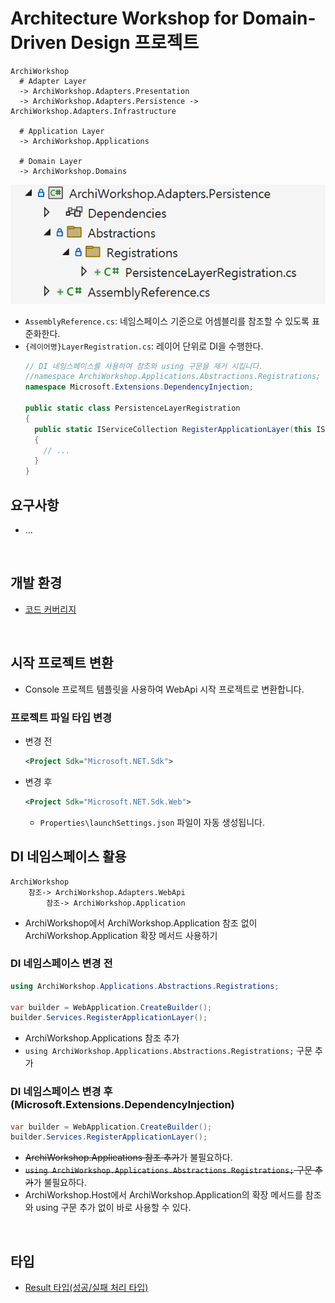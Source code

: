 # Architecture Workshop for Domain-Driven Design 프로젝트

```shell
ArchiWorkshop
  # Adapter Layer
  -> ArchiWorkshop.Adapters.Presentation
  -> ArchiWorkshop.Adapters.Persistence -> ArchiWorkshop.Adapters.Infrastructure

  # Application Layer
  -> ArchiWorkshop.Applications

  # Domain Layer
  -> ArchiWorkshop.Domains
```

![](./.images/2024-01-20-06-54-33.png)
- `AssemblyReference.cs`: 네임스페이스 기준으로 어셈블리를 참조할 수 있도록 표준화한다.
- `{레이어명}LayerRegistration.cs`: 레이어 단위로 DI을 수행한다.
  ```CS
  // DI 네임스페이스를 사용하여 참조와 using 구문을 제거 시킵니다.
  //namespace ArchiWorkshop.Applications.Abstractions.Registrations;
  namespace Microsoft.Extensions.DependencyInjection;

  public static class PersistenceLayerRegistration
  {
    public static IServiceCollection RegisterApplicationLayer(this IServiceCollection services)
    { 
      // ...
    }
  }
  ```


## 요구사항
- ...

<br/>

## 개발 환경
- [코드 커버리지](./Docs/CodeCoverage.md)

<br/>

## 시작 프로젝트 변환
- Console 프로젝트 템플릿을 사용하여 WebApi 시작 프로젝트로 변환합니다.

### 프로젝트 파일 타입 변경
- 변경 전
  ```xml
  <Project Sdk="Microsoft.NET.Sdk">
  ```
- 변경 후
  ```xml
  <Project Sdk="Microsoft.NET.Sdk.Web">
  ```
  - `Properties\launchSettings.json` 파일이 자동 생성됩니다.


## DI 네임스페이스 활용
```
ArchiWorkshop
    참조-> ArchiWorkshop.Adapters.WebApi
        참조-> ArchiWorkshop.Application
```
- ArchiWorkshop에서 ArchiWorkshop.Application 참조 없이 ArchiWorkshop.Application 확장 메서드 사용하기

### DI 네임스페이스 변경 전
```cs
using ArchiWorkshop.Applications.Abstractions.Registrations;

var builder = WebApplication.CreateBuilder();
builder.Services.RegisterApplicationLayer();
```
- ArchiWorkshop.Applications 참조 추가
- `using ArchiWorkshop.Applications.Abstractions.Registrations;` 구문 추가

### DI 네임스페이스 변경 후(Microsoft.Extensions.DependencyInjection)
```cs
var builder = WebApplication.CreateBuilder();
builder.Services.RegisterApplicationLayer();
```
- ~~ArchiWorkshop.Applications 참조 추가~~가 불필요하다.
- ~~`using ArchiWorkshop.Applications.Abstractions.Registrations;` 구문 추가~~가 불필요하다.
- ArchiWorkshop.Host에서 ArchiWorkshop.Application의 확장 메서드를 참조와 using 구문 추가 없이 바로 사용할 수 있다.

<br/>

## 타입
- [Result 타입(성공/실패 처리 타입)](./Docs/Result.md)
